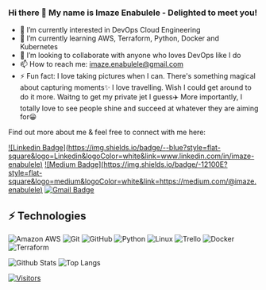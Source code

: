 ### Hi there 👋 My name is Imaze Enabulele - Delighted to meet you!

- 🔭 I’m currently interested in DevOps Cloud Engineering
- 🌱 I’m currently learning AWS, Terraform, Python, Docker and Kubernetes
- 👯 I’m looking to collaborate with anyone who loves DevOps like I do
- 📫 How to reach me: imaze.enabulele@gmail.com
- ⚡ Fun fact: I love taking pictures when I can. There's something magical about capturing moments✨ I love
     travelling. Wish I could get around to do it more. Waitng to get my private jet I guess✈️ More importantly, 
     I totally love to see people shine and succeed at whatever they are aiming for😀

Find out more about me & feel free to connect with me here:

<!-- Replace the fields below with the information requested. Remember to remove the encapsulating <> characters. For spaces in names, use %20 (e.g. Broadus%20Palmer) -->

[![Linkedin Badge](https://img.shields.io/badge/-<Imaze Enabulele>-blue?style=flat-square&logo=Linkedin&logoColor=white&link=www.linkedin.com/in/imaze-enabulele)](https://www.linkedin.com/in/imaze-enabulele)
[![Medium Badge](https://img.shields.io/badge/<Imaze Enabulele>-12100E?style=flat-square&logo=medium&logoColor=white&link=<https://medium.com/@imaze.enabulele>)](https://medium.com/@imaze.enabulele)
[![Gmail Badge](https://img.shields.io/badge/-imaze.enabulele@gmail.com-c14438?style=flat-square&logo=Gmail&logoColor=white&link=mailto:imaze.enabulele@gmail.com)](mailto:<imaze.enabulele@gmail.com)

## ⚡ Technologies

<!-- Check out the Badges folder for more badges -->

![Amazon AWS](https://img.shields.io/badge/Amazon%20AWS-232F3E?style=flat-square&logo=amazon-aws)
![Git](https://img.shields.io/badge/-Git-black?style=flat-square&logo=git)
![GitHub](https://img.shields.io/badge/-GitHub-181717?style=flat-square&logo=github)
![Python](https://img.shields.io/badge/-Python-black?style=flat-square&logo=Python)
![Linux](https://img.shields.io/badge/Linux-FCC624?style=flat-square&logo=linux&logoColor=black)
![Trello](https://img.shields.io/badge/Trello-%23026AA7.svg?style=flat-square&logo=Trello&logoColor=white)
![Docker](https://img.shields.io/badge/docker-%230db7ed.svg?style=for-the-badge&logo=docker&logoColor=white)
![Terraform](https://img.shields.io/badge/terraform-%235835CC.svg?style=for-the-badge&logo=terraform&logoColor=white)

<!-- Replace the fields below with the information requested. Remember to remove the encapsulating <> characters. -->

![Github Stats](https://github-readme-stats.vercel.app/api?username=Maze2022&count_private=true&show_icons=true&include_all_commits=true)
![Top Langs](https://github-readme-stats.vercel.app/api/top-langs/?username=Maze2022&hide=TeX&layout=compact)


[![Visitors](https://api.visitorbadge.io/api/visitors?path=Maze2022%2FMaze2022&label=VISITORS&countColor=%23263759)](https://visitorbadge.io/status?path=Maze2022%2FMaze2022)
